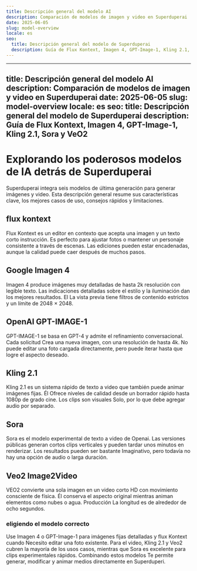 ```yaml
---
title: Descripción general del modelo AI
description: Comparación de modelos de imagen y video en Superduperai
date: 2025-06-05
slug: model-overview
locale: es
seo:
  title: Descripción general del modelo de Superduperai
  description: Guía de Flux Kontext, Imagen 4, GPT-Image-1, Kling 2.1, Sora y VeO2
---
```


---
title: Descripción general del modelo AI
description: Comparación de modelos de imagen y video en Superduperai
date: 2025-06-05
slug: model-overview
locale: es
seo:
  title: Descripción general del modelo de Superduperai
  description: Guía de Flux Kontext, Imagen 4, GPT-Image-1, Kling 2.1, Sora y VeO2
---

# Explorando los poderosos modelos de IA detrás de Superduperai

Superduperai integra seis modelos de última generación para generar imágenes y
video. Esta descripción general resume sus características clave, los mejores casos de uso, consejos rápidos
y limitaciones.

## flux kontext

Flux Kontext es un editor en contexto que acepta una imagen y un texto corto
instrucción. Es perfecto para ajustar fotos o mantener un personaje consistente
a través de escenas. Las ediciones pueden estar encadenadas, aunque la calidad puede caer después de muchos pasos.

## Google Imagen 4

Imagen 4 produce imágenes muy detalladas de hasta 2k resolución con legible
texto. Las indicaciones detalladas sobre el estilo y la iluminación dan los mejores resultados. El
La vista previa tiene filtros de contenido estrictos y un límite de 2048 × 2048.

## OpenAI GPT-IMAGE-1

GPT-IMAGE-1 se basa en GPT-4 y admite el refinamiento conversacional. Cada solicitud
Crea una nueva imagen, con una resolución de hasta 4k. No puede editar una foto cargada
directamente, pero puede iterar hasta que logre el aspecto deseado.

## Kling 2.1

Kling 2.1 es un sistema rápido de texto a video que también puede animar imágenes fijas. Él
Ofrece niveles de calidad desde un borrador rápido hasta 1080p de grado cine. Los clips son visuales
Solo, por lo que debe agregar audio por separado.

## Sora

Sora es el modelo experimental de texto a video de Openai. Las versiones públicas generan cortos
clips verticales y pueden tardar unos minutos en renderizar. Los resultados pueden ser bastante
Imaginativo, pero todavía no hay una opción de audio o larga duración.

## Veo2 Image2Video

VEO2 convierte una sola imagen en un video corto HD con movimiento consciente de física. Él
conserva el aspecto original mientras animan elementos como nubes o agua. Producción
La longitud es de alrededor de ocho segundos.

### eligiendo el modelo correcto

Use Imagen 4 o GPT-Image-1 para imágenes fijas detalladas y flux Kontext cuando
Necesito editar una foto existente. Para el video, Kling 2.1 y Veo2 cubren la mayoría de los usos
casos, mientras que Sora es excelente para clips experimentales rápidos. Combinando estos modelos
Te permite generar, modificar y animar medios directamente en Superduperi.
